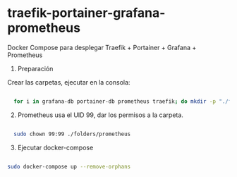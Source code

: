 # traefik-portainer-grafana-prometheus

Docker Compose para desplegar Traefik + Portainer + Grafana + Prometheus

1. Preparación

Crear las carpetas, ejecutar en la consola:

```bash

  for i in grafana-db portainer-db prometheus traefik; do mkdir -p "./folders/${i}"; done;

```

2. Prometheus usa el UID 99, dar los permisos a la carpeta.

```bash

  sudo chown 99:99 ./folders/prometheus

```

3. Ejecutar docker-compose

```bash

sudo docker-compose up --remove-orphans

```
